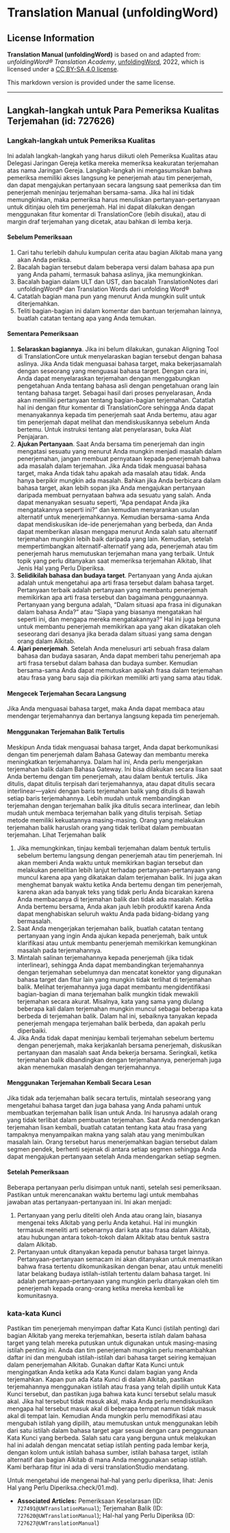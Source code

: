 # Translation Manual (unfoldingWord)

## License Information

**Translation Manual (unfoldingWord)** is based on and adapted from: _unfoldingWord® Translation Academy_, [unfoldingWord](https://unfoldingword.org/utw), 2022, which is licensed under a [CC BY-SA 4.0 license](https://creativecommons.org/licenses/by-sa/4.0/legalcode.en).

This markdown version is provided under the same license.



--------------------------------

## Langkah-langkah untuk Para Pemeriksa Kualitas Terjemahan (id: 727626)

### Langkah\-langkah untuk Pemeriksa Kualitas

Ini adalah langkah\-langkah yang harus diikuti oleh Pemeriksa Kualitas atau Delegasi Jaringan Gereja ketika mereka memeriksa keakuratan terjemahan atas nama Jaringan Gereja. Langkah\-langkah ini mengasumsikan bahwa pemeriksa memiliki akses langsung ke penerjemah atau tim penerjemah, dan dapat mengajukan pertanyaan secara langsung saat pemeriksa dan tim penerjemah meninjau terjemahan bersama\-sama. Jika hal ini tidak memungkinkan, maka pemeriksa harus menuliskan pertanyaan\-pertanyaan untuk ditinjau oleh tim penerjemah. Hal ini dapat dilakukan dengan menggunakan fitur komentar di TranslationCore (lebih disukai), atau di margin draf terjemahan yang dicetak, atau bahkan di lemba kerja.

#### Sebelum Pemeriksaan

1. Cari tahu terlebih dahulu kumpulan cerita atau bagian Alkitab mana yang akan Anda periksa.
2. Bacalah bagian tersebut dalam beberapa versi dalam bahasa apa pun yang Anda pahami, termasuk bahasa aslinya, jika memungkinkan.
3. Bacalah bagian dalam ULT dan UST, dan bacalah TranslationNotes dari unfoldingWord® dan Translation Words dari unfolding Word®
4. Catatlah bagian mana pun yang menurut Anda mungkin sulit untuk diterjemahkan.
5. Teliti bagian\-bagian ini dalam komentar dan bantuan terjemahan lainnya, buatlah catatan tentang apa yang Anda temukan.

#### Sementara Pemeriksaan

1. **Selaraskan bagiannya**. Jika ini belum dilakukan, gunakan Aligning Tool di TranslationCore untuk menyelaraskan bagian tersebut dengan bahasa aslinya. Jika Anda tidak menguasai bahasa target, maka bekerjasamalah dengan seseorang yang menguasai bahasa target. Dengan cara ini, Anda dapat menyelaraskan terjemahan dengan menggabungkan pengetahuan Anda tentang bahasa asli dengan pengetahuan orang lain tentang bahasa target. Sebagai hasil dari proses penyelarasan, Anda akan memiliki pertanyaan tentang bagian\-bagian terjemahan. Catatlah hal ini dengan fitur komentar di TranslationCore sehingga Anda dapat menanyakannya kepada tim penerjemah saat Anda bertemu, atau agar tim penerjemah dapat melihat dan mendiskusikannya sebelum Anda bertemu. Untuk instruksi tentang alat penyelarasan, buka Alat Penjajaran.
2. **Ajukan Pertanyaan**. Saat Anda bersama tim penerjemah dan ingin mengatasi sesuatu yang menurut Anda mungkin menjadi masalah dalam penerjemahan, jangan membuat pernyataan kepada penerjemah bahwa ada masalah dalam terjemahan. Jika Anda tidak menguasai bahasa target, maka Anda tidak tahu apakah ada masalah atau tidak. Anda hanya berpikir mungkin ada masalah. Bahkan jika Anda berbicara dalam bahasa target, akan lebih sopan jika Anda mengajukan pertanyaan daripada membuat pernyataan bahwa ada sesuatu yang salah. Anda dapat menanyakan sesuatu seperti, “Apa pendapat Anda jika mengatakannya seperti ini?” dan kemudian menyarankan usulan alternatif untuk menerjemahkannya. Kemudian bersama\-sama Anda dapat mendiskusikan ide\-ide penerjemahan yang berbeda, dan Anda dapat memberikan alasan mengapa menurut Anda salah satu alternatif terjemahan mungkin lebih baik daripada yang lain. Kemudian, setelah mempertimbangkan alternatif\-alternatif yang ada, penerjemah atau tim penerjemah harus memutuskan terjemahan mana yang terbaik. Untuk topik yang perlu ditanyakan saat memeriksa terjemahan Alkitab, lihat Jenis Hal yang Perlu Diperiksa.
3. **Selidikilah bahasa dan budaya target**. Pertanyaan yang Anda ajukan adalah untuk mengetahui apa arti frasa tersebut dalam bahasa target. Pertanyaan terbaik adalah pertanyaan yang membantu penerjemah memikirkan apa arti frasa tersebut dan bagaimana penggunaannya. Pertanyaan yang berguna adalah, “Dalam situasi apa frasa ini digunakan dalam bahasa Anda?” atau “Siapa yang biasanya mengatakan hal seperti ini, dan mengapa mereka mengatakannya?” Hal ini juga berguna untuk membantu penerjemah memikirkan apa yang akan dikatakan oleh seseorang dari desanya jika berada dalam situasi yang sama dengan orang dalam Alkitab.
4. **Ajari penerjemah**. Setelah Anda menelusuri arti sebuah frasa dalam bahasa dan budaya sasaran, Anda dapat memberi tahu penerjemah apa arti frasa tersebut dalam bahasa dan budaya sumber. Kemudian bersama\-sama Anda dapat memutuskan apakah frasa dalam terjemahan atau frasa yang baru saja dia pikirkan memiliki arti yang sama atau tidak.

#### Mengecek Terjemahan Secara Langsung

Jika Anda menguasai bahasa target, maka Anda dapat membaca atau mendengar terjemahannya dan bertanya langsung kepada tim penerjemah.

#### Menggunakan Terjemahan Balik Tertulis

Meskipun Anda tidak menguasai bahasa target, Anda dapat berkomunikasi dengan tim penerjemah dalam Bahasa Gateway dan membantu mereka meningkatkan terjemahannya. Dalam hal ini, Anda perlu mengerjakan terjemahan balik dalam Bahasa Gateway. Ini bisa dilakukan secara lisan saat Anda bertemu dengan tim penerjemah, atau dalam bentuk tertulis. Jika ditulis, dapat ditulis terpisah dari terjemahannya, atau dapat ditulis secara interlinear—yakni dengan baris terjemahan balik yang ditulis di bawah setiap baris terjemahannya. Lebih mudah untuk membandingkan terjemahan dengan terjemahan balik jika ditulis secara interlinear, dan lebih mudah untuk membaca terjemahan balik yang ditulis terpisah. Setiap metode memiliki kekuatannya masing\-masing. Orang yang melakukan terjemahan balik haruslah orang yang tidak terlibat dalam pembuatan terjemahan. Lihat Terjemahan balik

1. Jika memungkinkan, tinjau kembali terjemahan dalam bentuk tertulis sebelum bertemu langsung dengan penerjemah atau tim penerjemah. Ini akan memberi Anda waktu untuk memikirkan bagian tersebut dan melakukan penelitian lebih lanjut terhadap pertanyaan\-pertanyaan yang muncul karena apa yang dikatakan dalam terjemahan balik. Ini juga akan menghemat banyak waktu ketika Anda bertemu dengan tim penerjemah, karena akan ada banyak teks yang tidak perlu Anda bicarakan karena Anda membacanya di terjemahan balik dan tidak ada masalah. Ketika Anda bertemu bersama, Anda akan jauh lebih produktif karena Anda dapat menghabiskan seluruh waktu Anda pada bidang\-bidang yang bermasalah.
2. Saat Anda mengerjakan terjemahan balik, buatlah catatan tentang pertanyaan yang ingin Anda ajukan kepada penerjemah, baik untuk klarifikasi atau untuk membantu penerjemah memikirkan kemungkinan masalah pada terjemahannya.
3. Mintalah salinan terjemahannya kepada penerjemah (jika tidak interlinear), sehingga Anda dapat membandingkan terjemahannya dengan terjemahan sebelumnya dan mencatat konektor yang digunakan bahasa target dan fitur lain yang mungkin tidak terlihat di terjemahan balik. Melihat terjemahannya juga dapat membantu mengidentifikasi bagian\-bagian di mana terjemahan balik mungkin tidak mewakili terjemahan secara akurat. Misalnya, kata yang sama yang diulang beberapa kali dalam terjemahan mungkin muncul sebagai beberapa kata berbeda di terjemahan balik. Dalam hal ini, sebaiknya tanyakan kepada penerjemah mengapa terjemahan balik berbeda, dan apakah perlu diperbaiki.
4. Jika Anda tidak dapat meninjau kembali terjemahan sebelum bertemu dengan penerjemah, maka kerjakanlah bersama penerjemah, diskusikan pertanyaan dan masalah saat Anda bekerja bersama. Seringkali, ketika terjemahan balik dibandingkan dengan terjemahannya, penerjemah juga akan menemukan masalah dengan terjemahannya.

#### Menggunakan Terjemahan Kembali Secara Lesan

Jika tidak ada terjemahan balik secara tertulis, mintalah seseorang yang mengetahui bahasa target dan juga bahasa yang Anda pahami untuk membuatkan terjemahan balik lisan untuk Anda. Ini harusnya adalah orang yang tidak terlibat dalam pembuatan terjemahan. Saat Anda mendengarkan terjemahan lisan kembali, buatlah catatan tentang kata atau frasa yang tampaknya menyampaikan makna yang salah atau yang menimbulkan masalah lain. Orang tersebut harus menerjemahkan bagian tersebut dalam segmen pendek, berhenti sejenak di antara setiap segmen sehingga Anda dapat mengajukan pertanyaan setelah Anda mendengarkan setiap segmen.

#### Setelah Pemeriksaan

Beberapa pertanyaan perlu disimpan untuk nanti, setelah sesi pemeriksaan. Pastikan untuk merencanakan waktu bertemu lagi untuk membahas jawaban atas pertanyaan\-pertanyaan ini. Ini akan menjadi:

1. Pertanyaan yang perlu diteliti oleh Anda atau orang lain, biasanya mengenai teks Alkitab yang perlu Anda ketahui. Hal ini mungkin termasuk meneliti arti sebenarnya dari kata atau frasa dalam Alkitab, atau hubungan antara tokoh\-tokoh dalam Alkitab atau bentuk sastra dalam Alkitab.
2. Pertanyaan untuk ditanyakan kepada penutur bahasa target lainnya. Pertanyaan\-pertanyaan semacam ini akan ditanyakan untuk memastikan bahwa frasa tertentu dikomunikasikan dengan benar, atau untuk meneliti latar belakang budaya istilah\-istilah tertentu dalam bahasa target. Ini adalah pertanyaan\-pertanyaan yang mungkin perlu ditanyakan oleh tim penerjemah kepada orang\-orang ketika mereka kembali ke komunitasnya.

### kata\-kata Kunci

Pastikan tim penerjemah menyimpan daftar Kata Kunci (istilah penting) dari bagian Alkitab yang mereka terjemahkan, beserta istilah dalam bahasa target yang telah mereka putuskan untuk digunakan untuk masing\-masing istilah penting ini. Anda dan tim penerjemah mungkin perlu menambahkan daftar ini dan mengubah istilah\-istilah dari bahasa target seiring kemajuan dalam penerjemahan Alkitab. Gunakan daftar Kata Kunci untuk mengingatkan Anda ketika ada Kata Kunci dalam bagian yang Anda terjemahkan. Kapan pun ada Kata Kunci di dalam Alkitab, pastikan terjemahannya menggunakan istilah atau frasa yang telah dipilih untuk Kata Kunci tersebut, dan pastikan juga bahwa kata kunci tersebut selalu masuk akal. Jika hal tersebut tidak masuk akal, maka Anda perlu mendiskusikan mengapa hal tersebut masuk akal di beberapa tempat namun tidak masuk akal di tempat lain. Kemudian Anda mungkin perlu memodifikasi atau mengubah istilah yang dipilih, atau memutuskan untuk menggunakan lebih dari satu istilah dalam bahasa target agar sesuai dengan cara penggunaan Kata Kunci yang berbeda. Salah satu cara yang berguna untuk melakukan hal ini adalah dengan mencatat setiap istilah penting pada lembar kerja, dengan kolom untuk istilah bahasa sumber, istilah bahasa target, istilah alternatif dan bagian Alkitab di mana Anda menggunakan setiap istilah. Kami berharap fitur ini ada di versi translationStudio mendatang.

Untuk mengetahui ide mengenai hal\-hal yang perlu diperiksa, lihat: Jenis Hal yang Perlu Diperiksa.check/01\.md).

* **Associated Articles:** Pemeriksaan Keselarasan (ID: `727491@UWTranslationManual`); Terjemahan Balik (ID: `727620@UWTranslationManual`); Hal-hal yang Perlu Diperiksa (ID: `727627@UWTranslationManual`)

